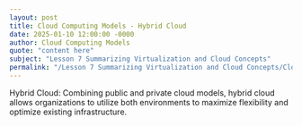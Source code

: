 ```yaml
---
layout: post
title: Cloud Computing Models - Hybrid Cloud
date: 2025-01-10 12:00:00 -0000
author: Cloud Computing Models
quote: "content here"
subject: "Lesson 7 Summarizing Virtualization and Cloud Concepts"
permalink: "/Lesson 7 Summarizing Virtualization and Cloud Concepts/Cloud Computing Models/Cloud Computing Models - Hybrid Cloud"
---
```


Hybrid Cloud: Combining public and private cloud models, hybrid cloud allows organizations to utilize both environments to maximize flexibility and optimize existing infrastructure.
